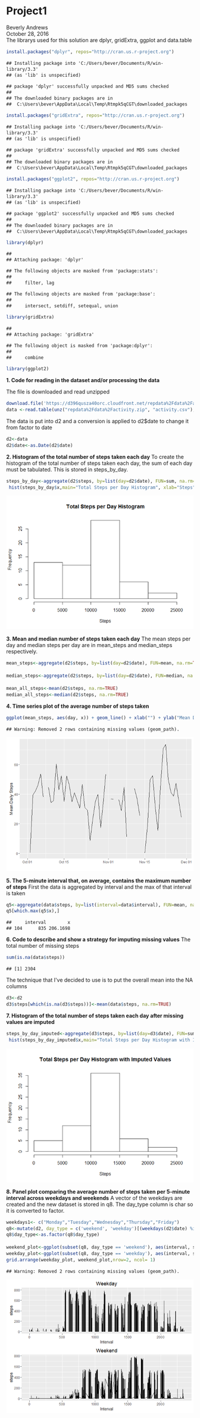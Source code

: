 # Project1
Beverly Andrews  
October 28, 2016  
The librarys used for this solution are dplyr, gridExtra, ggplot and data.table

```r
install.packages("dplyr", repos="http://cran.us.r-project.org")
```

```
## Installing package into 'C:/Users/bever/Documents/R/win-library/3.3'
## (as 'lib' is unspecified)
```

```
## package 'dplyr' successfully unpacked and MD5 sums checked
## 
## The downloaded binary packages are in
## 	C:\Users\bever\AppData\Local\Temp\Rtmpk5qCGT\downloaded_packages
```

```r
install.packages("gridExtra", repos="http://cran.us.r-project.org")
```

```
## Installing package into 'C:/Users/bever/Documents/R/win-library/3.3'
## (as 'lib' is unspecified)
```

```
## package 'gridExtra' successfully unpacked and MD5 sums checked
## 
## The downloaded binary packages are in
## 	C:\Users\bever\AppData\Local\Temp\Rtmpk5qCGT\downloaded_packages
```

```r
install.packages("ggplot2", repos="http://cran.us.r-project.org")
```

```
## Installing package into 'C:/Users/bever/Documents/R/win-library/3.3'
## (as 'lib' is unspecified)
```

```
## package 'ggplot2' successfully unpacked and MD5 sums checked
## 
## The downloaded binary packages are in
## 	C:\Users\bever\AppData\Local\Temp\Rtmpk5qCGT\downloaded_packages
```

```r
library(dplyr)
```

```
## 
## Attaching package: 'dplyr'
```

```
## The following objects are masked from 'package:stats':
## 
##     filter, lag
```

```
## The following objects are masked from 'package:base':
## 
##     intersect, setdiff, setequal, union
```

```r
library(gridExtra)
```

```
## 
## Attaching package: 'gridExtra'
```

```
## The following object is masked from 'package:dplyr':
## 
##     combine
```

```r
library(ggplot2)
```
**1. Code for reading in the dataset and/or processing the data**

The file is downloaded and read unzipped

```r
download.file('https://d396qusza40orc.cloudfront.net/repdata%2Fdata%2Factivity.zip', 'C:/Users/bever/Documents/R/Rscripts/ReproducibleResearch/Project1/repdata%2Fdata%2Factivity.zip')
data <-read.table(unz("repdata%2Fdata%2Factivity.zip", "activity.csv"), header=T, quote="\"", sep=",")
```

The data is put into d2 and a conversion is applied to d2$date to change it from factor to date

```r
d2<-data
d2$date<-as.Date(d2$date)
```

**2. Histogram of the total number of steps taken each day**
To create the histogram of the total number of steps taken each day, the sum of each day must be tabulated. This is stored in steps_by_day.


```r
steps_by_day<-aggregate(d2$steps, by=list(day=d2$date), FUN=sum, na.rm=TRUE)
 hist(steps_by_day$x,main="Total Steps per Day Histogram", xlab="Steps")
```

![](PA1_template_files/figure-html/unnamed-chunk-4-1.png)<!-- -->

**3. Mean and median number of steps taken each day**
The mean steps per day and median steps per day are in mean_steps and median_steps respectively.


```r
mean_steps<-aggregate(d2$steps, by=list(day=d2$date), FUN=mean, na.rm=TRUE)

median_steps<-aggregate(d2$steps, by=list(day=d2$date), FUN=median, na.rm=TRUE)

mean_all_steps<-mean(d2$steps, na.rm=TRUE)
median_all_steps<-median(d2$steps, na.rm=TRUE)
```

**4. Time series plot of the average number of steps taken**

```r
ggplot(mean_steps, aes(day, x)) + geom_line() + xlab("") + ylab("Mean Daily Steps")
```

```
## Warning: Removed 2 rows containing missing values (geom_path).
```

![](PA1_template_files/figure-html/unnamed-chunk-6-1.png)<!-- -->

**5. The 5-minute interval that, on average, contains the maximum number of steps**
First the data is aggregated by interval and the max of that interval is taken

```r
q5<-aggregate(data$steps, by=list(interval=data$interval), FUN=mean, na.rm=TRUE)
q5[which.max(q5$x),]
```

```
##     interval        x
## 104      835 206.1698
```


**6. Code to describe and show a strategy for imputing missing values**
The total number of missing steps

```r
sum(is.na(data$steps))
```

```
## [1] 2304
```
The technique that I've decided to use is to put the overall mean into the NA columns

```r
d3<-d2
d3$steps[which(is.na(d3$steps))]<-mean(data$steps, na.rm=TRUE)
```


**7. Histogram of the total number of steps taken each day after missing values are imputed**

```r
steps_by_day_imputed<-aggregate(d3$steps, by=list(day=d3$date), FUN=sum, na.rm=TRUE)
 hist(steps_by_day_imputed$x,main="Total Steps per Day Histogram with Imputed Values", xlab="Steps")
```

![](PA1_template_files/figure-html/unnamed-chunk-10-1.png)<!-- -->

**8. Panel plot comparing the average number of steps taken per 5-minute interval across weekdays and weekends**
A vector of the weekdays are created and the new dataset is stored in q8. The day_type column is char so it is converted to factor.

```r
weekdays1<- c("Monday","Tuesday","Wednesday","Thursday","Friday")
q8<-mutate(d2, day_type = c('weekend', 'weekday')[(weekdays(d2$date) %in% weekdays1)+1L] )
q8$day_type<-as.factor(q8$day_type)

weekend_plot<-ggplot(subset(q8, day_type == 'weekend'), aes(interval, steps)) + geom_line()+xlab("Interval")+ylab('steps')+ggtitle("Weekend")
weekday_plot<-ggplot(subset(q8, day_type == 'weekday'), aes(interval, steps)) + geom_line()+xlab("Interval")+ylab('steps')+ggtitle("Weekday")
grid.arrange(weekday_plot, weekend_plot,nrow=2, ncol= 1)
```

```
## Warning: Removed 2 rows containing missing values (geom_path).
```

![](PA1_template_files/figure-html/unnamed-chunk-11-1.png)<!-- -->



